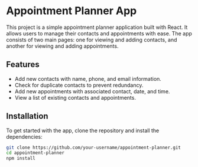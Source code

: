 # Appointment Planner App

This project is a simple appointment planner application built with React. It allows users to manage their contacts and appointments with ease. The app consists of two main pages: one for viewing and adding contacts, and another for viewing and adding appointments.

## Features

- Add new contacts with name, phone, and email information.
- Check for duplicate contacts to prevent redundancy.
- Add new appointments with associated contact, date, and time.
- View a list of existing contacts and appointments.

## Installation

To get started with the app, clone the repository and install the dependencies:

```bash
git clone https://github.com/your-username/appointment-planner.git
cd appointment-planner
npm install
```
